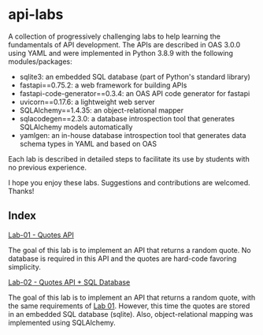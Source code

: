# api-labs

A collection of progressively challenging labs to help learning the fundamentals of API development. The APIs are described in OAS 3.0.0 using YAML and were implemented in Python 3.8.9 with the following modules/packages:  

* sqlite3: an embedded SQL database (part of Python's standard library) 
* fastapi==0.75.2: a web framework for building APIs 
* fastapi-code-generator==0.3.4: an OAS API code generator for fastapi 
* uvicorn==0.17.6: a lightweight web server  
* SQLAlchemy==1.4.35: an object-relational mapper 
* sqlacodegen==2.3.0: a database introspection tool that generates SQLAlchemy models automatically 
* yamlgen: an in-house database introspection tool that generates data schema types in YAML and based on OAS

Each lab is described in detailed steps to facilitate its use by students with no previous experience. 

I hope you enjoy these labs. Suggestions and contributions are welcomed. Thanks!

## Index

[Lab-01 - Quotes API](lab-01)

The goal of this lab is to implement an API that returns a random quote. No database is required in this API and the quotes are hard-code favoring simplicity. 

[Lab-02 - Quotes API  + SQL Database](lab-02)

The goal of this lab is to implement an API that returns a random quote, with the same requirements of [Lab 01](lab-01). However, this time the quotes are stored in an embedded SQL database (sqlite). Also, object-relational mapping was implemented using SQLAlchemy.
